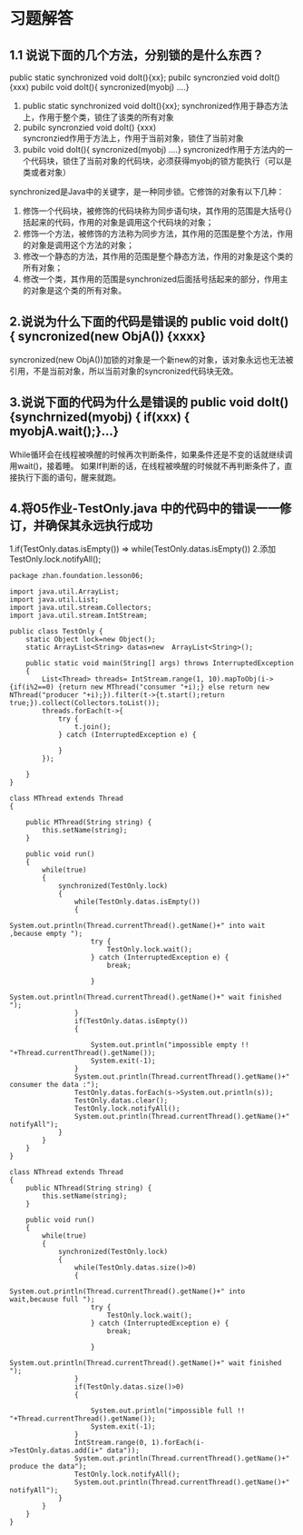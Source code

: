 # 习题解答

## 1.1 说说下面的几个方法，分别锁的是什么东西？

 public static synchronized void doIt(){xx};
 pubilc syncronzied void doIt() {xxx)
 pubilc void doIt(){ syncronized(myobj) ....}
 
1. public static synchronized void doIt(){xx}; 
   synchronized作用于静态方法上，作用于整个类，锁住了该类的所有对象
2. pubilc syncronzied void doIt() {xxx)  
   syncronzied作用于方法上，作用于当前对象，锁住了当前对象
3. pubilc void doIt(){ syncronized(myobj) ....}
   syncronized作用于方法内的一个代码块，锁住了当前对象的代码块，必须获得myobj的锁方能执行（可以是类或者对象）


synchronized是Java中的关键字，是一种同步锁。它修饰的对象有以下几种：
1. 修饰一个代码块，被修饰的代码块称为同步语句块，其作用的范围是大括号{}括起来的代码，作用的对象是调用这个代码块的对象；
2. 修饰一个方法，被修饰的方法称为同步方法，其作用的范围是整个方法，作用的对象是调用这个方法的对象；
3. 修改一个静态的方法，其作用的范围是整个静态方法，作用的对象是这个类的所有对象；
4. 修改一个类，其作用的范围是synchronized后面括号括起来的部分，作用主的对象是这个类的所有对象。


## 2.说说为什么下面的代码是错误的 public void doIt() { syncronized(new ObjA()) {xxxx}
 
syncronized(new ObjA())加锁的对象是一个新new的对象，该对象永远也无法被引用，不是当前对象，所以当前对象的syncronized代码块无效。



## 3.说说下面的代码为什么是错误的 public void doIt() {synchrnized(myobj) { if(xxx) { myobjA.wait();}...} 
 
 While循环会在线程被唤醒的时候再次判断条件，如果条件还是不变的话就继续调用wait()，接着睡。
 如果If判断的话，在线程被唤醒的时候就不再判断条件了，直接执行下面的语句，醒来就跑。
 

## 4.将05作业-TestOnly.java 中的代码中的错误一一修订，并确保其永远执行成功


1.if(TestOnly.datas.isEmpty())  => while(TestOnly.datas.isEmpty())
2.添加TestOnly.lock.notifyAll();
```
package zhan.foundation.lesson06;

import java.util.ArrayList;
import java.util.List;
import java.util.stream.Collectors;
import java.util.stream.IntStream;

public class TestOnly {
    static Object lock=new Object();
    static ArrayList<String> datas=new  ArrayList<String>();

    public static void main(String[] args) throws InterruptedException
    {
        List<Thread> threads= IntStream.range(1, 10).mapToObj(i->{if(i%2==0) {return new MThread("consumer "+i);} else return new NThread("producer "+i);}).filter(t->{t.start();return true;}).collect(Collectors.toList());
        threads.forEach(t->{
            try {
                t.join();
            } catch (InterruptedException e) {

            }
        });

    }
}

class MThread extends Thread
{

    public MThread(String string) {
        this.setName(string);
    }

    public void run()
    {
        while(true)
        {
            synchronized(TestOnly.lock)
            {
                while(TestOnly.datas.isEmpty())
                {
                    System.out.println(Thread.currentThread().getName()+" into wait ,because empty ");
                    try {
                        TestOnly.lock.wait();
                    } catch (InterruptedException e) {
                        break;

                    }
                    System.out.println(Thread.currentThread().getName()+" wait finished ");
                }
                if(TestOnly.datas.isEmpty())
                {

                    System.out.println("impossible empty !! "+Thread.currentThread().getName());
                    System.exit(-1);
                }
                System.out.println(Thread.currentThread().getName()+" consumer the data :");
                TestOnly.datas.forEach(s->System.out.println(s));
                TestOnly.datas.clear();
                TestOnly.lock.notifyAll();
                System.out.println(Thread.currentThread().getName()+" notifyAll");
            }
        }
    }
}

class NThread extends Thread
{
    public NThread(String string) {
        this.setName(string);
    }

    public void run()
    {
        while(true)
        {
            synchronized(TestOnly.lock)
            {
                while(TestOnly.datas.size()>0)
                {
                    System.out.println(Thread.currentThread().getName()+" into wait,because full ");
                    try {
                        TestOnly.lock.wait();
                    } catch (InterruptedException e) {
                        break;

                    }
                    System.out.println(Thread.currentThread().getName()+" wait finished ");
                }
                if(TestOnly.datas.size()>0)
                {

                    System.out.println("impossible full !! "+Thread.currentThread().getName());
                    System.exit(-1);
                }
                IntStream.range(0, 1).forEach(i->TestOnly.datas.add(i+" data"));
                System.out.println(Thread.currentThread().getName()+" produce the data");
                TestOnly.lock.notifyAll();
                System.out.println(Thread.currentThread().getName()+" notifyAll");
            }
        }
    }
}
```
